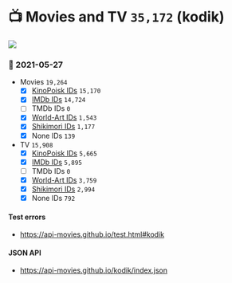 # :tv: Movies and TV `35,172` (kodik)

<a href="https://API-Movies.github.io"><img src="https://API-Movies.github.io/banner.png?cache"></a>

### :date: 2021-05-27
- Movies `19,264`
  - [x] <a href="https://API-Movies.github.io/kodik/movie_kinopoisk_ids.json">KinoPoisk IDs</a> `15,170`
  - [x] <a href="https://API-Movies.github.io/kodik/movie_imdb_ids.json">IMDb IDs</a> `14,724`
  - [ ] TMDb IDs `0`
  - [x] <a href="https://API-Movies.github.io/kodik/movie_world_art_ids.json">World-Art IDs</a> `1,543`
  - [x] <a href="https://API-Movies.github.io/kodik/movie_shikimori_ids.json">Shikimori IDs</a> `1,177`
  - [x] None IDs `139`
- TV `15,908`
  - [x] <a href="https://API-Movies.github.io/kodik/tv_kinopoisk_ids.json">KinoPoisk IDs</a> `5,665`
  - [x] <a href="https://API-Movies.github.io/kodik/tv_imdb_ids.json">IMDb IDs</a> `5,895`
  - [ ] TMDb IDs `0`
  - [x] <a href="https://API-Movies.github.io/kodik/tv_world_art_ids.json">World-Art IDs</a> `3,759`
  - [x] <a href="https://API-Movies.github.io/kodik/tv_shikimori_ids.json">Shikimori IDs</a> `2,994`
  - [x] None IDs `792`
#### Test errors
- <a href='https://api-movies.github.io/test.html#kodik'>https://api-movies.github.io/test.html#kodik</a>
#### JSON API
- <a href='https://api-movies.github.io/kodik/index.json'>https://api-movies.github.io/kodik/index.json</a>
